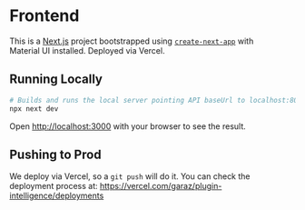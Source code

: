 # Frontend

This is a [Next.js](https://nextjs.org/) project bootstrapped using [`create-next-app`](https://github.com/vercel/next.js/tree/HEAD/packages/create-next-app) with Material UI installed.
Deployed via Vercel.

## Running Locally

```bash
# Builds and runs the local server pointing API baseUrl to localhost:8080/
npx next dev
```

Open [http://localhost:3000](http://localhost:3000) with your browser to see the result.


## Pushing to Prod
We deploy via Vercel, so a `git push` will do it.
You can check the deployment process at:
https://vercel.com/garaz/plugin-intelligence/deployments